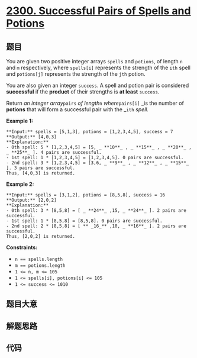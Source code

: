 # [2300. Successful Pairs of Spells and Potions](https://leetcode.com/problems/successful-pairs-of-spells-and-potions)

## 题目

You are given two positive integer arrays `spells` and `potions`, of length
`n` and `m` respectively, where `spells[i]` represents the strength of the
`ith` spell and `potions[j]` represents the strength of the `jth` potion.

You are also given an integer `success`. A spell and potion pair is considered
**successful** if the **product** of their strengths is **at least**
`success`.

Return _an integer array_`pairs` _of length_`n` _where_`pairs[i]` _is the
number of **potions** that will form a successful pair with the _`ith`
_spell._



**Example 1:**

    
    
    **Input:** spells = [5,1,3], potions = [1,2,3,4,5], success = 7
    **Output:** [4,0,3]
    **Explanation:**
    - 0th spell: 5 * [1,2,3,4,5] = [5, _ **10**_ , _ **15**_ , _ **20**_ , _ **25**_ ]. 4 pairs are successful.
    - 1st spell: 1 * [1,2,3,4,5] = [1,2,3,4,5]. 0 pairs are successful.
    - 2nd spell: 3 * [1,2,3,4,5] = [3,6, _ **9**_ , _ **12**_ , _ **15**_ ]. 3 pairs are successful.
    Thus, [4,0,3] is returned.
    

**Example 2:**

    
    
    **Input:** spells = [3,1,2], potions = [8,5,8], success = 16
    **Output:** [2,0,2]
    **Explanation:**
    - 0th spell: 3 * [8,5,8] = [ _ **24**_ ,15, _ **24**_ ]. 2 pairs are successful.
    - 1st spell: 1 * [8,5,8] = [8,5,8]. 0 pairs are successful. 
    - 2nd spell: 2 * [8,5,8] = [ ** _16_** ,10, _ **16**_ ]. 2 pairs are successful. 
    Thus, [2,0,2] is returned.
    



**Constraints:**

  * `n == spells.length`
  * `m == potions.length`
  * `1 <= n, m <= 105`
  * `1 <= spells[i], potions[i] <= 105`
  * `1 <= success <= 1010`


## 题目大意

## 解题思路

## 代码

```javascript

```
